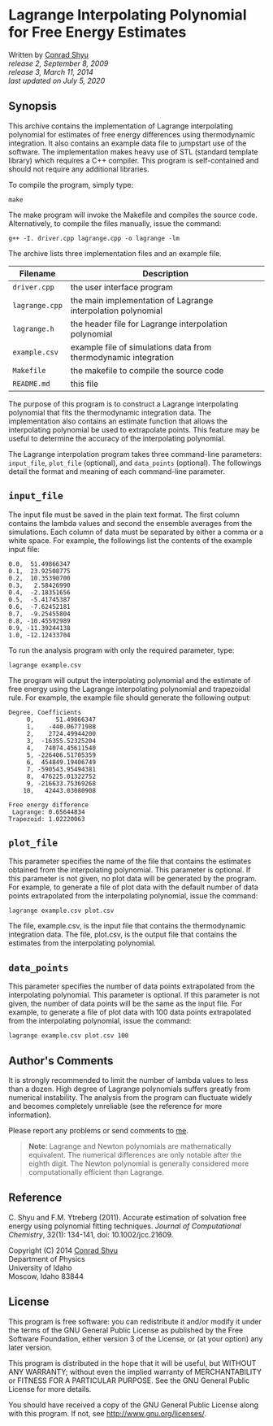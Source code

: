 # Lagrange Interpolating Polynomial for Free Energy Estimates

Written by [Conrad Shyu](mailto:conradshyu@hotmail.com)<br>
*release 2, September 8, 2009*<br>
*release 3, March 11, 2014*<br>
*last updated on July 5, 2020*

## Synopsis
This archive contains the implementation of Lagrange interpolating polynomial for estimates of free energy
differences using thermodynamic integration. It also contains an example data file to jumpstart use of the
software. The implementation makes heavy use of STL (standard template library) which requires a C++ compiler.
This program is self-contained and should not require any additional libraries.

To compile the program, simply type:

`make`

The make program will invoke the Makefile and compiles the source code. Alternatively, to compile the files
manually, issue the command:

`g++ -I. driver.cpp lagrange.cpp -o lagrange -lm`

The archive lists three implementation files and an example file.

| Filename | Description |
| --- | --- |
| `driver.cpp` | the user interface program |
| `lagrange.cpp` | the main implementation of Lagrange interpolation polynomial |
| `lagrange.h` | the header file for Lagrange interpolation polynomial |
| `example.csv` | example file of simulations data from thermodynamic integration |
| `Makefile` | the makefile to compile the source code |
| `README.md` | this file |

The purpose of this program is to construct a Lagrange interpolating polynomial that fits the thermodynamic
integration data. The implementation also contains an estimate function that allows the interpolating polynomial
be used to extrapolate points. This feature may be useful to determine the accuracy of the interpolating
polynomial.

The Lagrange interpolation program takes three command-line parameters: `input_file`, `plot_file` (optional), and
`data_points` (optional). The followings detail the format and meaning of each command-line parameter.

## `input_file`
The input file must be saved in the plain text format. The first column contains the lambda values and second the
ensemble averages from the simulations. Each column of data must be separated by either a comma or a white space.
For example, the followings list the contents of the example input file:

```
0.0,  51.49866347
0.1,  23.92508775
0.2,  10.35390700
0.3,   2.58426990
0.4,  -2.18351656
0.5,  -5.41745387
0.6,  -7.62452181
0.7,  -9.25455804
0.8, -10.45592989
0.9, -11.39244138
1.0, -12.12433704
```

To run the analysis program with only the required parameter, type:

`lagrange example.csv`

The program will output the interpolating polynomial and the estimate of free energy using the Lagrange
interpolating polynomial and trapezoidal rule. For example, the example file should generate the following output:

```
Degree, Coefficients
     0,      51.49866347
     1,    -440.06771988
     2,    2724.49944200
     3,  -16355.52325204
     4,   74074.45611540
     5, -226406.51705359
     6,  454849.19406749
     7, -590543.95494381
     8,  476225.01322752
     9, -216633.75369268
    10,   42443.03080908

Free energy difference
 Lagrange: 0.65644834
Trapezoid: 1.02220063
```

## `plot_file`
This parameter specifies the name of the file that contains the estimates obtained from the interpolating
polynomial. This parameter is optional. If this parameter is not given, no plot data will be generated by the
program. For example, to generate a file of plot data with the default number of data points extrapolated from the
interpolating polynomial, issue the command:

`lagrange example.csv plot.csv`

The file, example.csv, is the input file that contains the thermodynamic integration data. The file, plot.csv, is
the output file that contains the estimates from the interpolating polynomial.

## `data_points`
This parameter specifies the number of data points extrapolated from the interpolating polynomial. This parameter
is optional. If this parameter is not given, the number of data points will be the same as the input file. For
example, to generate a file of plot data with 100 data points extrapolated from the interpolating polynomial,
issue the command:

`lagrange example.csv plot.csv 100`

## Author's Comments
It is strongly recommended to limit the number of lambda values to less than a dozen. High degree of Lagrange
polynomials suffers greatly from numerical instability. The analysis from the program can fluctuate widely and
becomes completely unreliable (see the reference for more information).

Please report any problems or send comments to [me](mailto:conradshyu@hotmail.com).

> **Note**: Lagrange and Newton polynomials are mathematically equivalent. The numerical differences are only
notable after the eighth digit. The Newton polynomial is generally considered more computationally efficient than
Lagrange.

## Reference
C. Shyu and F.M. Ytreberg (2011). Accurate estimation of solvation free energy using polynomial fitting
techniques. *Journal of Computational Chemistry*, 32(1): 134-141, doi: 10.1002/jcc.21609.

Copyright (C) 2014 [Conrad Shyu](mailto:conradshyu@hotmail.com)<br>
Department of Physics<br>
University of Idaho<br>
Moscow, Idaho 83844

## License
This program is free software: you can redistribute it and/or modify it under the terms of the GNU General Public
License as published by the Free Software Foundation, either version 3 of the License, or (at your option) any
later version.

This program is distributed in the hope that it will be useful, but WITHOUT ANY WARRANTY; without even the implied
warranty of MERCHANTABILITY or FITNESS FOR A PARTICULAR PURPOSE. See the GNU General Public License for more
details.

You should have received a copy of the GNU General Public License along with this program. If not, see
<http://www.gnu.org/licenses/>.
